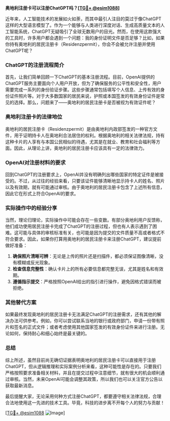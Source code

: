 **奥地利注册卡可以注册ChatGPT吗？[[TG💪+ @esim1088](https://t.me/s/esim1088)]**

近年来，人工智能技术的发展如火如荼，而其中最引人注目的莫过于像ChatGPT这样的大型语言模型了。作为一个能够与人类进行深度对话、生成高质量文本的人工智能系统，ChatGPT无疑吸引了全球无数用户的目光。然而，在使用这款强大的工具时，许多用户都会遇到一个问题：我的身份证明文件是否足够？比如，如果你持有奥地利的居民注册卡（Residenzpermit），你会不会被允许注册并使用ChatGPT呢？

### ChatGPT的注册流程简介

首先，让我们简单回顾一下ChatGPT的基本注册流程。目前，OpenAI提供的ChatGPT服务主要面向个人用户开放，但为了确保服务的公平性和安全性，用户需要完成一系列的身份验证步骤。这些步骤通常包括填写个人信息、上传有效的身份证件照片等。对于大多数国家的居民来说，护照或本国签发的有效身份证件是常见的选择。那么，问题来了——奥地利的居民注册卡是否被视为有效证件呢？

### 奥地利注册卡的法律地位

奥地利的居民注册卡（Residenzpermit）是由奥地利内政部签发的一种官方文件，用于证明持卡人在奥地利合法居住的权利。根据奥地利的相关法律法规，持有这种卡片的人享有与本国公民相似的待遇，尤其是在就业、教育和社会福利等方面。因此，从理论上讲，奥地利的居民注册卡应该具有一定的法律效力。

### OpenAI对注册材料的要求

回到ChatGPT的注册要求上，OpenAI并没有明确列出哪些国家的特定证件是被接受的。不过，从过往的经验来看，只要该证件能够清晰地显示持卡人的姓名、照片以及有效期，就有可能通过审核。由于奥地利的居民注册卡包含了上述所有信息，因此它在形式上符合OpenAI的要求。

### 实际操作中的经验分享

当然，理论归理论，实际操作中可能会存在一些变数。有部分奥地利用户反馈称，他们成功使用居民注册卡完成了ChatGPT的注册过程，但也有人表示遇到了困难。这可能与具体的审核标准有关，也可能是因为提交的文件质量不高或者格式不符合要求。因此，如果你打算用奥地利的居民注册卡来注册ChatGPT，建议提前做好准备：

1. **确保照片清晰可辨**：无论是上传的照片还是扫描件，都必须保证图像清晰，没有模糊或反光现象。
2. **检查信息完整性**：确认卡片上的所有必要信息都完整无误，尤其是姓名和有效期。
3. **遵循指示提交**：严格按照OpenAI给出的指引进行操作，避免因格式错误而被拒绝。

### 其他替代方案

如果最终发现奥地利的居民注册卡无法满足ChatGPT的注册需求，还有其他的解决办法可供参考。例如，你可以尝试联系当地的银行或政府部门，申请一份带有照片和签名的正式文件；或者考虑使用其他国家签发的有效身份证件来进行注册。无论如何，保持耐心和细心始终是最关键的。

### 总结

综上所述，虽然目前尚无确切证据表明奥地利的居民注册卡可以直接用于注册ChatGPT，但从逻辑推理和实际案例分析来看，这种可能性是存在的。只要我们严格按照要求准备相关材料，并且在提交过程中注意细节，就有很大的机会顺利通过审核。当然，未来OpenAI可能会调整其政策，所以我们也可以关注官方公告以获取最新消息。

最后提醒大家，无论采用何种方式注册ChatGPT，都要遵守相关法律法规，合理合法地使用这一先进的技术工具。毕竟，科技的进步离不开每个人的努力与贡献！

[[TG💪+ @esim1088](https://t.me/s/esim1088) ![Image](https://i.postimg.cc/4NQfJmqS/Snipaste-2025-05-13-00-14-12.png)]